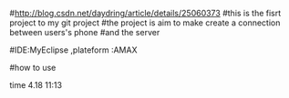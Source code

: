 #http://blog.csdn.net/daydring/article/details/25060373
#this is the fisrt project to my git project
#the project is aim to make create a connection between users's phone
#and the server


#IDE:MyEclipse ,plateform :AMAX 

#how to use 

time 4.18  11:13